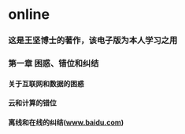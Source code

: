 # online
### 这是王坚博士的著作，该电子版为本人学习之用


### 第一章 困惑、错位和纠结
#### 关于互联网和数据的困惑
#### 云和计算的错位
#### 离线和在线的纠结(www.baidu.com)
